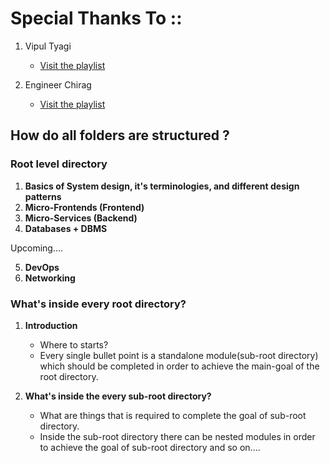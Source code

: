 # Special Thanks To ::

1. Vipul Tyagi

   - [Visit the playlist]([https://www.youtube.com/playlist?list=PLA3GkZPtsafZdyC5iucNM_uhqGJ5yFNUM](https://www.youtube.com/@EngineeringDigest))

2. Engineer Chirag

   - [Visit the playlist]([https://www.youtube.com/playlist?list=PL4CFloQ4GGWICE0Tz6iXKfN3XWkXRlboU](https://www.youtube.com/@engineerchirag))

## How do all folders are structured ?

### **Root level directory**

1. **Basics of System design, it's terminologies, and different design patterns**
2. **Micro-Frontends (Frontend)**
3. **Micro-Services (Backend)**
4. **Databases + DBMS**

Upcoming....

5. **DevOps**
6. **Networking**

### **What's inside every root directory?**

1. **Introduction**

   - Where to starts?
   - Every single bullet point is a standalone module(sub-root directory) which should be completed in order to achieve the main-goal of the root directory.

2. **What's inside the every sub-root directory?**

   - What are things that is required to complete the goal of sub-root directory.
   - Inside the sub-root directory there can be nested modules in order to achieve the goal of sub-root directory and so on....
